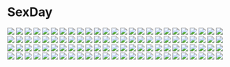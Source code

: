 # SexDay
![](https://konachan.com/jpeg/c548f895b7193ccdd4e8859e28aac57e/Konachan.com%20-%20283237%20akasaai%20aqua_eyes%20ass%20blue_eyes%20blush%20dress%20flat_chest%20gray_hair%20loli%20long_hair%20purple_hair%20skintight%20skirt_lift%20thighhighs%20twintails.jpg)
![](https://konachan.com/image/9421d04621671d8a0590442a2fbe454f/Konachan.com%20-%20134105%20akihira_fujinohara%20alice_margatroid%20blonde_hair%20blue_eyes%20doll%20goliath_doll%20shanghai_doll%20skull%20sword%20touhou%20weapon.jpg)
![](https://konachan.com/image/364c9f18224bda214881804dc7fb2539/Konachan.com%20-%20117633%20animal_ears%20anthropomorphism%20blush%20bow%20breasts%20fukai_ryousuke%20gray_hair%20long_hair%20mienshao%20pink_eyes%20pokemon%20short_hair%20tail%20watermark.jpg)
![](https://konachan.com/image/847db448a3729ed98a4d76fe2bba1e9a/Konachan.com%20-%20304765%20animal%20bicolored_eyes%20iguro_obanai%20japanese_clothes%20kanroji_mitsuri%20kawacy%20kimetsu_no_yaiba%20kimono%20male%20snake%20wedding_attire.jpg)
![](https://konachan.com/jpeg/c3eb8124b143739d593440d9e3223b70/Konachan.com%20-%20201497%20anus%20ass%20ass_grab%20ayachi_nene%20game_cg%20gray_hair%20hat%20long_hair%20muririn%20no_bra%20nopan%20purple_eyes%20pussy%20pussy_juice%20sanoba_witch%20uncensored%20yuzusoft.jpg)
![](https://konachan.com/image/0076fcc3154f50f731806e50410f8f2b/Konachan.com%20-%2051857%20k-on%21%20kotobuki_tsumugi.jpg)
![](https://konachan.com/image/87a13fa1d8119671c378cbb18051bf68/Konachan.com%20-%208060%20tagme.jpg)
![](https://konachan.com/image/e2b5ddcbff07e4815fcd6507261b379e/Konachan.com%20-%2014590%20amei_sumeru%20choker%20dead_or_alive%20kasumi%20kick%20thighhighs%20white.jpg)
![](https://konachan.com/jpeg/8070cf2cb9d2503e2c4cb51e9cf8abf3/Konachan.com%20-%20161689%20beach%20boat%20clouds%20macnaut%20nobody%20original%20scenic%20signed%20sky%20sunset%20tree%20water.jpg)
![](https://konachan.com/jpeg/34030fcd2b5b47b3f165c45f0cb62b04/Konachan.com%20-%20277216%20aliasing%20ass%20blush%20bow%20bra%20braids%20breasts%20cleavage%20couch%20flowers%20gloves%20navel%20panties%20ponytail%20red_eyes%20rose%20saruei%20tiara%20watermark%20wristwear.jpg)
![](https://konachan.com/image/e582f4e17c99de02bcc2d26a2dfd42d3/Konachan.com%20-%2014993%20all_male%20male%20naruto%20uzumaki_naruto.jpg)
![](https://konachan.com/image/0ac52690b96943e232e9131d5610bf97/Konachan.com%20-%2021236%20dolfini%20h2so4%20kooh%20pangya%20third-party_edit.jpg)
![](https://konachan.com/image/14eabd1bdbf5187ec8ff63c5d49e5d24/Konachan.com%20-%2063499%20favorite%20game_cg%20hoshizora_no_memoria%20tagme.jpg)
![](https://konachan.com/jpeg/238922b637ab4d129d3694172d268f6d/Konachan.com%20-%20290033%20game_cg%20hyperdimension_neptunia%20neptune%20tsunako.jpg)
![](https://konachan.com/jpeg/bfdaaa74b37c1de901f48535369c3910/Konachan.com%20-%20247885%20aliasing%20aqua_eyes%20blonde_hair%20brown_hair%20glasses%20gloves%20gosledging%20hat%20headband%20long_hair%20short_hair%20shorts%20skirt%20thighhighs%20tie%20witch_hat.jpg)
![](https://konachan.com/image/b8ab9fc392ad25289ca759881fb351ce/Konachan.com%20-%20303897%20breasts%20brown_hair%20cat_smile%20catgirl%20cleavage%20long_hair%20nekopara%20panties%20striped_panties%20tagme_%28artist%29%20tail%20twintails%20underwear%20white.jpg)
![](https://konachan.com/image/2d13243db521cc44a9c16d867af3b04a/Konachan.com%20-%2016826%20black%20bleach%20inoue_orihime%20kubo_tite%20male%20rainbow%20yasutora_sado.jpg)
![](https://konachan.com/image/31c83a9c62d0b915199415f8ee3ba6f0/Konachan.com%20-%20136875%20kobayakawa_rinko%20love_plus%20mino_taro.jpg)
![](https://konachan.com/image/45a09a8b9fa4d6ca6ea0c5ae7f5f6556/Konachan.com%20-%20176484%20blush%20bow%20brown_eyes%20dress%20gloves%20hanada_hyou%20kaname_madoka%20long_hair%20mahou_shoujo_madoka_magica%20pink_hair%20ribbons%20thighhighs%20ultimate_madoka%20wings.jpg)
![](https://konachan.com/jpeg/47414d45df98e7362360185104749177/Konachan.com%20-%20293096%20bed%20black_eyes%20black_hair%20blush%20breasts%20cleavage%20close%20ebifurya%20kantai_collection%20no_bra%20shirt%20signed%20souryuu_%28kancolle%29%20wink.jpg)
![](https://konachan.com/image/8cf2db87a35c8b10a23ede878c6e1af8/Konachan.com%20-%20262112%202girls%2080mph%20bang_dream%21%20blonde_hair%20blue_hair%20kneehighs%20long_hair%20matsubara_kanon%20ponytail%20purple_eyes%20school_uniform%20shoujo_ai%20tree.jpg)
![](https://konachan.com/image/15e0ceaa843321fc5c064b2d9d10e35a/Konachan.com%20-%20137990%20brown_hair%20christmas%20hat%20kamitsurugi_ouka%20latte%20panties%20red_eyes%20santa_costume%20santa_hat%20tachibana_yotsuha%20thighhighs%20twintails%20underwear.jpg)
![](https://konachan.com/image/1b2bb8a315a497b2e4c9d2f4e0cce233/Konachan.com%20-%20139785%20food%20pikachu%20pokemon%20tagme.jpg)
![](https://konachan.com/image/006161b56e0c3d8d9f502f6934d05c46/Konachan.com%20-%20299843%20bunny%20flowers%20leaves%20lolita_fashion%20original%20scenic%20sudzuke.jpg)
![](https://konachan.com/image/efc9b3daeef7990ad9a423d4a322b87a/Konachan.com%20-%20185700%20bikini%20blonde_hair%20blue_eyes%20culture_japan%20dmyo%20kizuna_yumeno%20long_hair%20swimsuit.jpg)
![](https://konachan.com/jpeg/08ef17d68e85b5333d53be4481124ae1/Konachan.com%20-%20300263%20blue_eyes%20dress%20gatakigi_gama%20horns%20long_hair%20original%20polychromatic%20waifu2x%20white_hair.jpg)
![](https://konachan.com/jpeg/774e795d573981b42ceb7492053e23af/Konachan.com%20-%2017388%20blush%20bra%20dressing%20mahou_sensei_negima%20open_shirt%20panties%20sasaki_makie%20twintails%20underwear.jpg)
![](https://konachan.com/image/73a192da63c075b4ddea42c8085b913e/Konachan.com%20-%20240712%20animal%20bird%20bubbles%20cake%20dress%20food%20fruit%20hat%20lolita_fashion%20long_hair%20original%20pink_eyes%20pink_hair%20rabbit%20thighhighs%20tree%20xinghuo.jpg)
![](https://konachan.com/image/44c5a20d81a7bfb6ef17978051b78254/Konachan.com%20-%2039511%20animal_ears%20blue_hair%20catgirl%20jpeg_artifacts%20kyouran_kazoku_nikki%20long_hair%20tail%20thighhighs%20yellow_eyes.jpg)
![](https://konachan.com/image/5feeebec325bca8989341972443d7516/Konachan.com%20-%20273429%20building%20feel_%28nasitaki%29%20headphones%20kneehighs%20original%20phone%20rain%20school_uniform%20signed%20skirt%20tree%20water.jpg)
![](https://konachan.com/image/f90e394bd16ce41b51e3a8fd14a26684/Konachan.com%20-%20117180%20akabeisoft2%20blue_eyes%20brown_eyes%20game_cg%20glasses%20group%20katana%20kiryuu_koume%20long_hair%20purple_eyes%20ribbons%20sword%20ukon_shizuru%20weapon%20yuuki_hagure.jpg)
![](https://konachan.com/image/e592b8464ba0079bb2ada216594da2d6/Konachan.com%20-%20201554%20animal%20fish%20japanese_clothes%20kimono%20lange%20original.jpg)
![](https://konachan.com/image/a2e4bfeb189ad238f303dd26a7900a84/Konachan.com%20-%2064100%20anthropomorphism%20black%20linux%20os-tan%20spear%20weapon.jpg)
![](https://konachan.com/image/dbeec21f5923726b49b85d41f73943ad/Konachan.com%20-%209280%202girls%20galge.com%20koubou_jyusennsha%20logo.jpg)
![](https://konachan.com/image/c895ce41ed6c947b43fa831e0266fd96/Konachan.com%20-%20160215%20aggron%20all_male%20black_hair%20buizel%20drapion%20electivire%20froslass%20gastrodon%20gliscor%20gloves%20hat%20infernape%20male%20ninjask%20pikachu%20pokemon%20staraptor%20torterra.jpg)
![](https://konachan.com/jpeg/32cc9bb50571322570bb390fec8f33c0/Konachan.com%20-%20278282%202girls%20ass%20beach%20bikini%20bilibala%20blonde_hair%20blush%20clouds%20green_eyes%20king%27s_raid%20long_hair%20pink_hair%20pussy%20sky%20swimsuit%20water%20watermark.jpg)
![](https://konachan.com/image/0f67c3c41b0308ba22496fedcadd6635/Konachan.com%20-%20105915%20astarotte_ygvar%20bikini%20haga_yui%20lotte_no_omocha%21%20pointed_ears%20swimsuit%20third-party_edit%20touhara_asuha.jpg)
![](https://konachan.com/image/aa57e777b2c6fa1a030c6691c080dc9e/Konachan.com%20-%2039586%20hidamari_sketch%20snow%20ume_aoki%20yuno.jpg)
![](https://konachan.com/image/570822bb0ec416ed21f0582f63ea4eea/Konachan.com%20-%20267171%20black_eyes%20black_hair%20blue_hair%20blush%20cat_smile%20drink%20gray_hair%20group%20headband%20long_hair%20nijisanji%20sake%20short_hair%20suit%20tears%20wink%20yuuhi_riri.jpg)
![](https://konachan.com/jpeg/7e6097dc4a36536d3e4fcca963839ae6/Konachan.com%20-%20202938%20brown_hair%20cum%20game_cg%20green_eyes%20ichikawa_saasha%20long_hair%20matsubara_kusuha%20neyuki_no_gen%27ei_-shirahanasou_no_hitobito-%20silkys_plus%20tears%20thighhighs.jpg)
![](https://konachan.com/image/2e816846e3094da555931a376acacf2d/Konachan.com%20-%205771%20azumanga_daioh%20chiyo_father%20kasuga_ayumu.jpg)
![](https://konachan.com/image/7ebd144e2f096423d9980d2ecf56107e/Konachan.com%20-%20174592%20armor%20asuke_yuki%20breasts%20cape%20cleavage%20drag-on_dragoon%20flowers%20long_hair%20navel%20red_eyes%20sword%20weapon%20white%20white_hair%20zero_%28drag-on_dragoon%29.jpg)
![](https://konachan.com/image/99bcc841485eb11bb306a8606f4c87d8/Konachan.com%20-%20219067%20clare_%28543%29%20ikoma_%28kabaneri%29%20japanese_clothes%20kick%20koutetsujou_no_kabaneri%20loli%20lolita_fashion%20male%20mumei_%28kabaneri%29%20yukata.jpg)
![](https://konachan.com/image/78d12c067930ef38d808e43706afbfc1/Konachan.com%20-%2079773%20blonde_hair%20clouds%20mecha%20murasaki_natsu%20purple_eyes.jpg)
![](https://konachan.com/image/844a316c33d793d4e1166068f34617d5/Konachan.com%20-%20289989%20anthropomorphism%20azur_lane%20blonde_hair%20blue_eyes%20cape%20glasses%20hat%20red_eyes%20swd3e2%20tagme_%28character%29%20thighhighs%20uniform%20white_hair.jpg)
![](https://konachan.com/jpeg/c5defc4686ab4ab5866936e77f8194e0/Konachan.com%20-%2098129%20blonde_hair%20green_eyes%20kannagi_rei%20long_hair%20misa_brigitta_cristelis%20school_uniform%20thighhighs%20twinkle_crusaders%20twintails.jpg)
![](https://konachan.com/image/c03a19848682376c161ff38ec21ef035/Konachan.com%20-%20169174%20all_male%20black_eyes%20black_hair%20male%20maydell%20motorcycle%20ofuda%20original%20short_hair%20skull.jpg)
![](https://konachan.com/jpeg/b0c4026375304de4da317adbe9872b6f/Konachan.com%20-%20182523%20animal_ears%20brown_hair%20collar%20foxgirl%20kneehighs%20o-ishi%20original%20short_hair%20socks%20tail%20yellow_eyes.jpg)
![](https://konachan.com/jpeg/30325ad3574993b14e11d527c40c05a5/Konachan.com%20-%2069784%20blush%20breasts%20cleavage%20flyable_heart%20inaba_yui%20itou_noiji%20japanese_clothes%20minase_sakurako%20scan%20sumeragi_amane%20yukata.jpg)
![](https://konachan.com/image/218820f038349dd60847c2e24115da2b/Konachan.com%20-%20114267%20animal%20bird%20city%20feathers%20hat%20kentarou%20orange_eyes%20sky%20white_hair.jpg)
![](https://konachan.com/jpeg/3ffaa7ff85e1540a95b9629e82040c7b/Konachan.com%20-%20145509%20age%20bed%20breast_hold%20kashiwagi_haruko%20muv-luv%20muv-luv_alternative%20panties%20purple_hair%20school_uniform%20short_hair%20underwear.jpg)
![](https://konachan.com/image/eb5da67519bb7a8572a6281cf7a602d0/Konachan.com%20-%2063378%20animal_ears%20bell%20bicolored_eyes%20bow%20breasts%20catgirl%20censored%20collar%20elbow_gloves%20gloves%20navel%20nipples%20nopan%20nude%20ribbons%20short_hair%20tail%20thighhighs.jpg)
![](https://konachan.com/jpeg/c2a5019dbf5f72ff93f726a3c31b55f7/Konachan.com%20-%20242719%20annin_doufu%20idolmaster%20idolmaster_cinderella_girls%20idolmaster_cinderella_girls_starlight_stage%20kusakabe_wakaba.jpg)
![](https://konachan.com/jpeg/74b351d2aacf58fbaba8c48ca3a95f2c/Konachan.com%20-%20277712%20black_hair%20blue_hair%20brown_hair%20chibi%20dress%20food%20gray_hair%20hat%20long_hair%20pantyhose%20ponytail%20school_uniform%20shirt%20sleeping%20tun%20twintails%20waifu2x%20white.jpg)
![](https://konachan.com/image/64e5d44297be35c944c38ff4fd6be831/Konachan.com%20-%20202377%20bed%20blush%20book%20breasts%20censored%20navel%20nipples%20no_bra%20open_shirt%20original%20pajamas%20panties%20panty_pull%20penis%20pussy%20red_hair%20sex%20short_hair%20underwear.jpg)
![](https://konachan.com/image/c1fd683aa66cb2a75775295856f5f9f9/Konachan.com%20-%20110189%20aqua_hair%20blonde_hair%20blue_hair%20glasses%20green_hair%20group%20gumi%20hatsune_miku%20headphones%20kagamine_len%20kagamine_rin%20kaito%20male%20skirt%20twintails%20vocaloid.jpg)
![](https://konachan.com/image/2e8a7767a811fbf3c255ccfc51b2289b/Konachan.com%20-%20142602%20beach%20bikini%20clouds%20drink%20food%20fruit%20gray_hair%20green_eyes%20ice_cream%20long_hair%20luo_tianyi%20madyy%20navel%20swimsuit%20twintails%20vocaloid%20water%20watermelon.jpg)
![](https://konachan.com/image/f5f305055688a829bc339d18592313ab/Konachan.com%20-%2025777%20archer%20fate_%28series%29%20fate_stay_night%20male%20tohsaka_rin.jpeg)
![](https://konachan.com/image/66279eea08a152255b53fda631f3ee8a/Konachan.com%20-%20182560%20blonde_hair%20blue_eyes%20dress%20elbow_gloves%20feathers%20gloves%20instrument%20lepus%20long_hair%20original%20piano%20pointed_ears%20signed.jpg)
![](https://konachan.com/jpeg/b89a6a2ec597309180ce01c48cc20b2e/Konachan.com%20-%2078916%20kasane_teto%20utau.jpg)
![](https://konachan.com/image/4f2651c9aeb306d90c69b350603f4801/Konachan.com%20-%2076045%20flowers%20hakurei_reimu%20jpeg_artifacts%20touhou.jpg)
![](https://konachan.com/image/35bd846d42904811b605a6b45421d4eb/Konachan.com%20-%20176150%20blue_eyes%20brown_hair%20dress%20long_hair%20niwashi_%28yuyu%29%20original.jpg)
![](https://konachan.com/image/88004080086b102809d39ebe18598335/Konachan.com%20-%20105641%202girls%20hakurei_reimu%20japanese_clothes%20kirisame_marisa%20miko%20nosebleed%20shoujo_ai%20touhou%20valentine%20witch.jpg)
![](https://konachan.com/image/99becbded1d905142d5a88c34ddf346a/Konachan.com%20-%2085914%20all_male%20caffein%20eyepatch%20male%20namine_ritsu%20trap%20utau.jpg)
![](https://konachan.com/image/72f5be0d58d129ceb8203e48a5a6a657/Konachan.com%20-%2025755%20.hack__%20.hack__g.u.%20atoli%20biwa.jpeg)
![](https://konachan.com/image/f0dc8e2c426c99f6e90f551a4ffa8369/Konachan.com%20-%2077083%20amatsumi_sora_ni%20bow_%28weapon%29%20clochette%20game_cg%20grass%20long_hair%20night%20purple_eyes%20purple_hair%20shintaro%20thighhighs%20tobari_chisa%20weapon.jpg)
![](https://konachan.com/image/574a763059b61505d45ff7641ecf38f7/Konachan.com%20-%2047565%20akiyama_mio%20k-on%21%20school_swimsuit%20swimsuit%20wet.jpg)
![](https://konachan.com/image/6ac7c8b4ad188ca50cb32a2ab05e4085/Konachan.com%20-%2074539%20akiyama_mio%20hirasawa_yui%20k-on%21%20kotobuki_tsumugi%20nakano_azusa%20school_uniform%20tainaka_ritsu%20white.jpg)
![](https://konachan.com/image/55882a519d9c4ca44fe6227e97799ccb/Konachan.com%20-%2015781%20blue_eyes%20brown_hair%20clouds%20komaki_manaka%20popsicle%20short_hair%20sky%20swimsuit%20to_heart%20to_heart_2.jpg)
![](https://konachan.com/image/79d62aa63241a4a524d933e289693622/Konachan.com%20-%20168817%20bell%20bikini%20blue_hair%20dopollsogno%20horns%20long_hair%20navel%20signed%20super_robot_wars%20suzuka_hime%20swimsuit%20yellow_eyes.jpg)
![](https://konachan.com/jpeg/6fa256809651c771f0ffa1052f4d21a8/Konachan.com%20-%2057966%20bakemonogatari%20monogatari_%28series%29%20ponytail%20senjougahara_hitagi%20transparent%20vector.jpg)
![](https://konachan.com/image/defc825a0e1e38c5ed53bebb8f0c1146/Konachan.com%20-%20166933%20braids%20brown_hair%20kneehighs%20kyang692%20original%20school_uniform%20skirt%20tree%20umbrella.jpg)
![](https://konachan.com/image/3b58aa8cd59608920803f753a9776fd0/Konachan.com%20-%20269725%20aliasing%20animal%20animal_ears%20breasts%20building%20cleavage%20foxgirl%20haik%20long_hair%20original%20penguin%20red_eyes%20school_uniform%20tail%20tree%20water%20white_hair.jpg)
![](https://konachan.com/image/3b762a6ae09d35246975e51461cf365d/Konachan.com%20-%20141214%20blonde_hair%20brown_eyes%20brown_hair%20lark%20long_hair%20original%20school_uniform%20short_hair.jpg)
![](https://konachan.com/jpeg/824887bb63192f3ecf7563df0430ce43/Konachan.com%20-%20239275%20anthropomorphism%20ass%20kantai_collection%20ohiya%20pantyhose%20skirt%20white%20yuubari_%28kancolle%29%20zettai_ryouiki.jpg)
![](https://konachan.com/jpeg/2757b8ef81d295ac8fab0d44f17c9947/Konachan.com%20-%20150666%20cameltoe%20chuunibyou_demo_koi_ga_shitai%21%20gradient%20noumin%20panties%20school_uniform%20skirt%20takanashi_rikka%20thighhighs%20umbrella%20underwear%20upskirt.jpg)
![](https://konachan.com/image/6aafb2f9caab71b23006e5cf2618bb95/Konachan.com%20-%20124644%20ana_dogukishi%20anthropomorphism%20blush%20creeper%20hoodie%20minecraft%20red_eyes%20red_hair%20short_hair%20thighhighs.jpg)
![](https://konachan.com/image/53c512a9928c507162737867b6a3e5bc/Konachan.com%20-%20182277%20anthropomorphism%20black_hair%20dress%20goth-loli%20isolated_island_oni%20kantai_collection%20lolita_fashion%20long_hair%20red_eyes%20tsukineko.jpg)
![](https://konachan.com/image/5e8b37a75a53d4d32cd74bb92b6ae1a8/Konachan.com%20-%2065777%202girls%20aircraft%20animal%20bird%20black_hair%20bow%20brown_hair%20building%20city%20dress%20fuji_choko%20houjuu_nue%20long_hair%20red_eyes%20snake%20spear%20touhou%20weapon%20wings.jpg)
![](https://konachan.com/image/282ab0f9e0741370d1ebb8986ad7c947/Konachan.com%20-%20263411%20brown_hair%20cherry_blossoms%20flowers%20long_hair%20omutatsu%20original%20petals.jpg)
![](https://konachan.com/image/a6107128cb8f7428879cfc759e65f027/Konachan.com%20-%20218634%20animal%20apron%20autumn%20bird%20blonde_hair%20building%20bunny%20grass%20leaves%20original%20polychromatic%20popopo5656%20scenic%20tree%20yellow.jpg)
![](https://konachan.com/jpeg/7f9a8e02f72f7cce0e538e7371addc90/Konachan.com%20-%20272834%20blush%20bow%20breasts%20building%20clouds%20cosplay%20fang%20gloves%20halloween%20night%20panties%20pink_hair%20pumpkin%20saruei%20sky%20tail%20thighhighs%20underwear%20wolfgirl.jpg)
![](https://konachan.com/image/ce9a406ef9b983b79477f458fb0d3183/Konachan.com%20-%20288411%20animal_ears%20barefoot%20brown_hair%20dress%20original%20purple_eyes%20shiromiso%20short_hair%20techgirl.jpg)
![](https://konachan.com/image/4dbe00a8a25bcf8a13a96e4f2568e8ec/Konachan.com%20-%20161368%20nobody%20original%20paper%20scenic%20wei_ji.jpg)
![](https://konachan.com/image/f0ef1669734f5fc138732a7224e8acd2/Konachan.com%20-%20214893%20apron%20aqua_eyes%20aqua_hair%20barefoot%20clouds%20hatsune_miku%20long_hair%20marie_mushroom%20naked_apron%20sideboob%20sky%20twintails%20vocaloid.jpg)
![](https://konachan.com/image/5cbedf0532f097edeaa7a9d876d4b7f2/Konachan.com%20-%20163705%20breasts%20kotegawa_yui%20lala_satalin_deviluke%20nipples%20nude%20pubic_hair%20run_elsie_jewelria%20sairenji_haruna%20to_love_ru%20to_love_ru_darkness.jpg)
![](https://konachan.com/image/b77f66077a12e58f28031bea1cfd0d00/Konachan.com%20-%2024057%20animal%20excel%20excel_saga%20hyatt%20menchi%20purple_hair%20signed.jpg)
![](https://konachan.com/image/47d1202528a11bc0b6657162f06e810d/Konachan.com%20-%2035664%202girls%20alice_margatroid%20blonde_hair%20blue_eyes%20book%20dress%20hat%20katagi_ren%20kirisame_marisa%20long_hair%20ribbons%20short_hair%20touhou%20witch%20yellow_eyes.jpg)
![](https://konachan.com/image/f0e3fa22926eb5ab2f2b5efc4412ccdd/Konachan.com%20-%20189869%20dress%20halloween%20kaniyashiku%20long_hair%20original%20purple_eyes%20red_hair%20thighhighs.jpg)
![](https://konachan.com/image/0d6328ff971683109c4f2af944e0954f/Konachan.com%20-%2097559%20blonde_hair%20boots%20brown_eyes%20dress%20gun%20mahou_shoujo_madoka_magica%20thighhighs%20tomoe_mami%20weapon.jpg)
![](https://konachan.com/jpeg/cd86da553ef2010bd3695435fedbbec2/Konachan.com%20-%20274317%20akira_b%20green_eyes%20green_hair%20hoodie%20league_of_legends%20lulu%20short_hair%20signed%20tears%20wink.jpg)
![](https://konachan.com/jpeg/348a7435ff649a4fd7310b28ef0d4025/Konachan.com%20-%206149%20brown_eyes%20brown_hair%20long_hair%20minami_chiaki%20minami-ke%20vector%20white.jpg)
![](https://konachan.com/image/c3af956fec398134d28f50f347944aa4/Konachan.com%20-%20279567%20barefoot%20blush%20bondage%20breasts%20candy%20chain%20choker%20green_eyes%20hina_kitty%20horns%20lollipop%20long_hair%20navel%20nipples%20nude%20pussy%20signed%20uncensored%20zero_two.jpg)
![](https://konachan.com/jpeg/f8a83e60832a30f2eba1fbb86490f9f7/Konachan.com%20-%20256136%20blush%20breasts%20game_cg%20nanatsu_no_fushigi_no_owarutoki%20nipples%20penis%20purple_eyes%20purple_hair%20pussy%20sex%20tomariyama_fumi%20topless%20ueda_ryou%20uncensored.jpg)
![](https://konachan.com/image/5d544b2ad2494fb807ade4d09456f870/Konachan.com%20-%20134079%20animal_ears%20catgirl%20original%20panties%20school_uniform%20shirakawa_mayo%20tail%20underwear%20water%20wet.jpg)
![](https://konachan.com/image/7822069cb72ecb22d40f5bc8efe31fb7/Konachan.com%20-%20201734%20black_hair%20blonde_hair%20blush%20breast_grab%20breasts%20brown_hair%20chichi_yuri_girls%20group%20homura_subaru%20hug%20loli%20nipples%20nude%20pink_hair%20shower%20yuri.jpg)
![](https://konachan.com/image/81b6f305376b646e9f597cf157efbdf6/Konachan.com%20-%20268346%20bikini%20blonde_hair%20fairy%20flowers%20forest%20long_hair%20navel%20orange_eyes%20original%20swimsuit%20tagme_%28artist%29%20tree%20water%20wings.jpg)
![](https://konachan.com/image/2285b52256559d59fa46aedea6649487/Konachan.com%20-%20181672%20animal%20blonde_hair%20blue_eyes%20brown_hair%20dress%20garter%20horse%20long_hair%20original%20pixiv_fantasia%20quaanqin%20red_eyes%20skirt%20white_hair.jpg)
![](https://konachan.com/image/2b98632337d367597f8cc8cefebf2886/Konachan.com%20-%20276767%20halo%20red_eyes%20red_hair%20thaumazo.jpg)
![](https://konachan.com/jpeg/d1a3a3982390ee5280448f09ab0bb1e4/Konachan.com%20-%20141329%20ass%20black_hair%20blush%20game_cg%20jiyu2%20long_hair%20mazo_x_love%20minakata_kagari%20nipples%20panties%20underwear.jpg)
